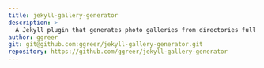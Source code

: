 ```yaml
---
title: jekyll-gallery-generator
description: >
  A Jekyll plugin that generates photo galleries from directories full of images.
author: ggreer
git: git@github.com:ggreer/jekyll-gallery-generator.git
repository: https://github.com/ggreer/jekyll-gallery-generator
---
```

